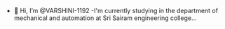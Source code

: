 - 👋 Hi, I’m @VARSHINI-1192
-I'm currently studying in the department of mechanical and automation at Sri Sairam engineering college...
